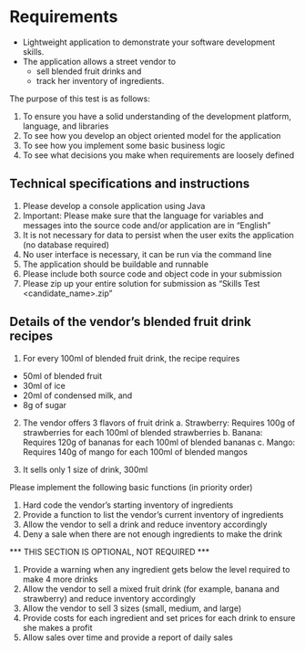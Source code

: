 # Requirements

- Lightweight application to demonstrate your software development skills.
- The application allows a street vendor to
    - sell blended fruit drinks and
    - track her inventory of ingredients.

The purpose of this test is as follows:
1. To ensure you have a solid understanding of the development platform, language, and libraries
2. To see how you develop an object oriented model for the application
3. To see how you implement some basic business logic
4. To see what decisions you make when requirements are loosely defined

## Technical specifications and instructions

1. Please develop a console application using Java
2. Important: Please make sure that the language for variables and messages into the source code and/or application are in “English”
3. It is not necessary for data to persist when the user exits the application (no database required)
4. No user interface is necessary, it can be run via the command line
5. The application should be buildable and runnable
6. Please include both source code and object code in your submission
7. Please zip up your entire solution for submission as “Skills Test <candidate_name>.zip”

## Details of the vendor’s blended fruit drink recipes
1. For every 100ml of blended fruit drink, the recipe requires
  - 50ml of blended fruit
  - 30ml of ice
  - 20ml of condensed milk, and
  - 8g of sugar

2. The vendor offers 3 flavors of fruit drink
a. Strawberry: Requires 100g of strawberries for each 100ml of blended strawberries
b. Banana: Requires 120g of bananas for each 100ml of blended bananas
c. Mango: Requires 140g of mango for each 100ml of blended mangos

3. It sells only 1 size of drink, 300ml

Please implement the following basic functions (in priority order)

1. Hard code the vendor’s starting inventory of ingredients
2. Provide a function to list the vendor’s current inventory of ingredients
3. Allow the vendor to sell a drink and reduce inventory accordingly
4. Deny a sale when there are not enough ingredients to make the drink

*** THIS SECTION IS OPTIONAL, NOT REQUIRED ***
1. Provide a warning when any ingredient gets below the level required to make 4 more drinks
2. Allow the vendor to sell a mixed fruit drink (for example, banana and strawberry) and reduce inventory accordingly
3. Allow the vendor to sell 3 sizes (small, medium, and large)
4. Provide costs for each ingredient and set prices for each drink to ensure she makes a profit
5. Allow sales over time and provide a report of daily sales